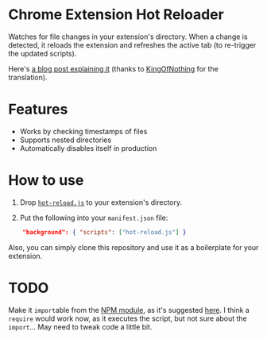 # Chrome Extension Hot Reloader

Watches for file changes in your extension's directory. When a change is detected, it reloads the extension and refreshes the active tab (to re-trigger the updated scripts).

Here's [a blog post explaining it](https://60devs.com/hot-reloading-for-chrome-extensions.html) (thanks to [KingOfNothing](https://habrahabr.ru/users/KingOfNothing/) for the translation).

# Features

- Works by checking timestamps of files
- Supports nested directories
- Automatically disables itself in production

# How to use

1. Drop [`hot-reload.js`](https://github.com/xpl/crx-hotreload/blob/master/hot-reload.js) to your extension's directory.

2. Put the following into your `manifest.json` file:

```json
    "background": { "scripts": ["hot-reload.js"] }
```

Also, you can simply clone this repository and use it as a boilerplate for your extension.

# TODO

Make it `import`able from the [NPM module](https://www.npmjs.com/package/crx-hotreload), as it's suggested [here](https://stackoverflow.com/questions/2963260/how-do-i-auto-reload-a-chrome-extension-im-developing/40454227#comment79536659_40454227). I think a `require` would work now, as it executes the script, but not sure about the `import`... May need to tweak code a little bit.
